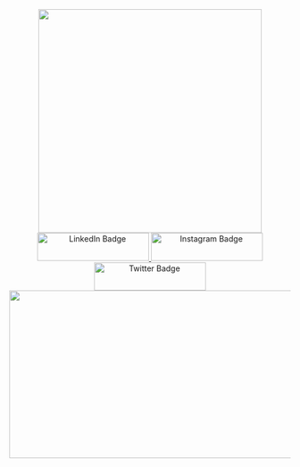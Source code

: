 <div id="header" align="center">
  <img src="https://media.giphy.com/media/qEqiI3Oq7vBkoE236M/giphy.gif" width="400"/>
</div>
<div id="badges" align="center">
  <a href="your-linkedin-URL">
    <img src="https://img.shields.io/badge/LinkedIn-blue?style=for-the-badge&logo=linkedin&logoColor=white" alt="LinkedIn Badge" width="200" height="50"/>
  </a>
  <a href="https://github.com/AnibaShaikh">
    <img src="https://img.shields.io/badge/Instagram-red?style=for-the-badge&logo=instagram&logoColor=white" alt="Instagram Badge" width="200" height="50"/>
  </a>
  <a href="https://twitter.com/Encoded_Sapien">
    <img src="https://img.shields.io/badge/Twitter-blue?style=for-the-badge&logo=twitter&logoColor=white" alt="Twitter Badge" width="200" height="50"/>
  </a>
</div>
<div align="center">
  <img src="https://media.giphy.com/media/A06UFEx8jxEwU/giphy.gif" width="600" height="300"/>
</div>
